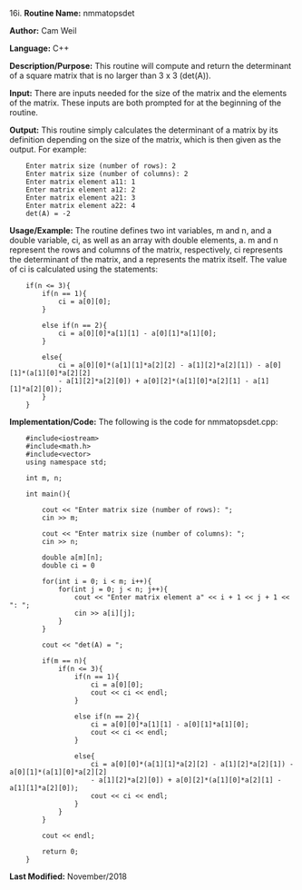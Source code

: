 16i. **Routine Name:**           nmmatopsdet

   **Author:** Cam Weil

   **Language:** C++

   **Description/Purpose:** This routine will compute and return the determinant of a square matrix that is no larger than 3 x 3 (det(A)).
   
   **Input:** There are inputs needed for the size of the matrix and the elements of the matrix. These inputs are both prompted for at the beginning of the routine.

   **Output:** This routine simply calculates the determinant of a matrix by its definition depending on the size of the matrix, which is then given as the output. For example:
   
        Enter matrix size (number of rows): 2
        Enter matrix size (number of columns): 2
        Enter matrix element a11: 1
        Enter matrix element a12: 2
        Enter matrix element a21: 3
        Enter matrix element a22: 4
        det(A) = -2

   **Usage/Example:** The routine defines two int variables, m and n, and a double variable, ci, as well as an array with double elements, a. m and n represent the rows and columns of the matrix, respectively, ci represents the determinant of the matrix, and a represents the matrix itself. The value of ci is calculated using the statements:
   
        if(n <= 3){
            if(n == 1){
                ci = a[0][0];
            }

            else if(n == 2){
                ci = a[0][0]*a[1][1] - a[0][1]*a[1][0];
            }

            else{
                ci = a[0][0]*(a[1][1]*a[2][2] - a[1][2]*a[2][1]) - a[0][1]*(a[1][0]*a[2][2]
                - a[1][2]*a[2][0]) + a[0][2]*(a[1][0]*a[2][1] - a[1][1]*a[2][0]);
            }
        }

   **Implementation/Code:** The following is the code for nmmatopsdet.cpp:

        #include<iostream>
        #include<math.h>
        #include<vector>
        using namespace std;

        int m, n;

        int main(){

            cout << "Enter matrix size (number of rows): ";
            cin >> m;

            cout << "Enter matrix size (number of columns): ";
            cin >> n;

            double a[m][n];
            double ci = 0

            for(int i = 0; i < m; i++){
                for(int j = 0; j < n; j++){
                    cout << "Enter matrix element a" << i + 1 << j + 1 << ": ";
                    cin >> a[i][j];
                }
            }
            
            cout << "det(A) = ";
    
            if(m == n){
                if(n <= 3){
                    if(n == 1){
                        ci = a[0][0];
                        cout << ci << endl;
                    }

                    else if(n == 2){
                        ci = a[0][0]*a[1][1] - a[0][1]*a[1][0];
                        cout << ci << endl;
                    }

                    else{
                        ci = a[0][0]*(a[1][1]*a[2][2] - a[1][2]*a[2][1]) - a[0][1]*(a[1][0]*a[2][2]
                        - a[1][2]*a[2][0]) + a[0][2]*(a[1][0]*a[2][1] - a[1][1]*a[2][0]);
                        cout << ci << endl;
                    }
                }
            }

            cout << endl;

            return 0;
        }

   **Last Modified:** November/2018
